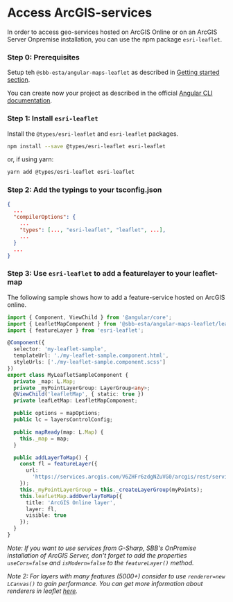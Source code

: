 # Access ArcGIS-services

In order to access geo-services hosted on ArcGIS Online or on an ArcGIS Server Onpremise installation, you can use the npm package `esri-leaflet`.

### Step 0: Prerequisites

Setup teh `@sbb-esta/angular-maps-leaflet` as described in [Getting started section](leaflet/introduction/getting-started).

You can create now your project as described in the official [Angular CLI documentation](https://cli.angular.io/).

### Step 1: Install `esri-leaflet`

Install the `@types/esri-leaflet` and `esri-leaflet` packages.

```sh
npm install --save @types/esri-leaflet esri-leaflet
```

or, if using yarn:

```sh
yarn add @types/esri-leaflet esri-leaflet
```

### Step 2: Add the typings to your tsconfig.json

```json
{
  ...
  "compilerOptions": {
    ...
    "types": [..., "esri-leaflet", "leaflet", ...],
    ...
  }
  ...
}
```

### Step 3: Use `esri-leaflet` to add a featurelayer to your leaflet-map

The following sample shows how to add a feature-service hosted on ArcGIS online.

```ts
import { Component, ViewChild } from '@angular/core';
import { LeafletMapComponent } from '@sbb-esta/angular-maps-leaflet/leaflet-map';
import { featureLayer } from 'esri-leaflet';

@Component({
  selector: 'my-leaflet-sample',
  templateUrl: './my-leaflet-sample.component.html',
  styleUrls: ['./my-leaflet-sample.component.scss']
})
export class MyLeafletSampleComponent {
  private _map: L.Map;
  private _myPointLayerGroup: LayerGroup<any>;
  @ViewChild('leafletMap', { static: true })
  private leafLetMap: LeafletMapComponent;

  public options = mapOptions;
  public lc = layersControlConfig;

  public mapReady(map: L.Map) {
    this._map = map;
  }

  public addLayerToMap() {
    const fl = featureLayer({
      url:
        'https://services.arcgis.com/V6ZHFr6zdgNZuVG0/arcgis/rest/services/Hazards_Uptown_Charlotte/FeatureServer/0'
    });
    this._myPointLayerGroup = this._createLayerGroup(myPoints);
    this.leafLetMap.addOverlayToMap({
      title: 'ArcGIS Online layer',
      layer: fl,
      visible: true
    });
  }
}
```

_Note: If you want to use services from G-Sharp, SBB's OnPremise installation of ArcGIS Server, don't forget to add the properties `useCors=false` and `isModern=false` to the `featureLayer()` method._

_Note 2: For layers with many features (5000+) consider to use `renderer=new LCanvas()` to gain performance. You can get more information about renderers in leaflet [here](https://esri.github.io/esri-leaflet/api-reference/layers/feature-layer.html)._
